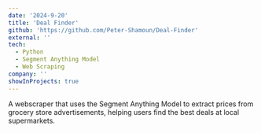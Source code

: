 ```yaml
---
date: '2024-9-20'
title: 'Deal Finder'
github: 'https://github.com/Peter-Shamoun/Deal-Finder'
external: ''
tech:
  - Python
  - Segment Anything Model
  - Web Scraping
company: ''
showInProjects: true
---
```


A webscraper that uses the Segment Anything Model to extract prices from grocery store advertisements, helping users find the best deals at local supermarkets.
